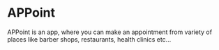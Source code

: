 # APPoint
APPoint is an app, where you can make an appointment from variety of places like barber shops, restaurants, health clinics etc...
